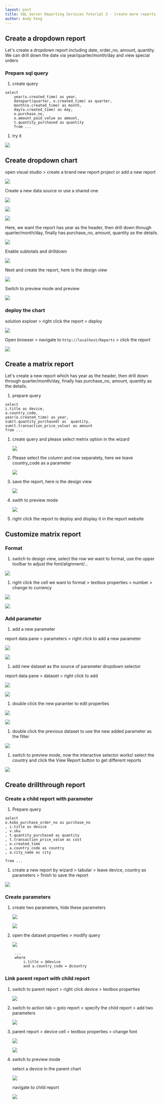 ```yaml
---
layout: post
title: SQL Server Reporting Services Tutorial 3 - Create more reports
author: Andy Feng
---
```


## Create a dropdown report ##

Let's create a dropdown report including date, order_no, amount, quantity. We can drill down the date via year/quarter/month/day and view special orders

### Prepare sql query ###

1. create query

>
	select 
		year(o.created_time) as year,
		datepart(quarter, o.created_time) as quarter,
		month(o.created_time) as month,
		day(o.created_time) as day,
		o.purchase_no, 
		o.amount_paid_value as amount, 
		t.quantity_purchased as quantity
		from ...
>

1. try it

![](/images/posts/20170817-ssrs-dropdown-1.png)

## Create dropdown chart ##

open visual studio > create a brand new report project or add a new report

![](/images/posts/20170815-vs-demo-2.png)

Create a new data source or use a shared one

![](/images/posts/20170815-vs-demo-3.png)

![](/images/posts/20170815-vs-demo-4.png)

![](/images/posts/20170815-vs-demo-6.png)

Here, we want the report has year as the header, then drill down through quarter/month/day, finally has purchase_no, amount, quantity as the details.

![](/images/posts/20170817-ssrs-dropdown-2.png)

Enable subtotals and drilldown

![](/images/posts/20170817-ssrs-dropdown-3.png)

Next and create the report, here is the design view

![](/images/posts/20170817-ssrs-dropdown-4.png)

Switch to preview mode and preview

![](/images/posts/20170817-ssrs-dropdown-5.png)

### deploy the chart ###

solution exploer > right click the report > deploy

![](/images/posts/20170815-vs-demo-10.png)

Open browser > navigate to `http://localhost/Reports` > click the report

![](/images/posts/20170817-ssrs-dropdown-6.png)

## Create a matrix report ##

Let's create a new report which has year as the header, then drill down through quarter/month/day, finally has purchase_no, amount, quantity as the details.

1. prepare query

> 
	select 
	i.title as device,
	a.country_code,
	year(o.created_time) as year, 
	sum(t.quantity_purchased) as  quantity, 
	sum(t.transaction_price_value) as amount
	from ...
>

1. create query and please select metrix option in the wizard

	![](/images/posts/20170815-vs-demo-6.png)

1. Please select the column and row separately, here we leave country_code as a parameter

	![](/images/posts/20170817-ssrs-matrix-1.png)

1. save the report, here is the design view

	![](/images/posts/20170817-ssrs-matrix-2.png)

1. swith to preview mode

	![](/images/posts/20170817-ssrs-matrix-3.png)

1. right click the report to deploy and display it in the report website

## Customize matrix report ##

### Format ###

1. switch to design view, select the row we want to format, use the upper toolbar to adjust the font/alignment/...

  ![](/images/posts/20170817-ssrs-matrix-4.png)

1. right click the cell we want to format > textbox properties > number > change to currency

  ![](/images/posts/20170817-ssrs-matrix-5.png)

  ![](/images/posts/20170817-ssrs-matrix-6.png)  

### Add parameter ###

1. add a new parameter

report data pane > parameters > right click to add a new parameter

  ![](/images/posts/20170817-ssrs-matrix-7.png)

  ![](/images/posts/20170817-ssrs-matrix-8.png)

1. add new dataset as the source of parameter dropdown selector

report data pane > dataset > right click to add

  ![](/images/posts/20170817-ssrs-matrix-9.png)

  ![](/images/posts/20170817-ssrs-matrix-10.png)

1. double click the new paramter to edit properties

  ![](/images/posts/20170817-ssrs-matrix-11.png)

  ![](/images/posts/20170817-ssrs-matrix-12.png)

1. double click the previous dataset to use the new added parameter as the filter

  ![](/images/posts/20170817-ssrs-matrix-13.png)

1. switch to preview mode, now the interactive selector works! select the country and click the View Report button to get different reports

  ![](/images/posts/20170817-ssrs-matrix-14.png)

## Create drillthrough report ##

### Create a child report with parameter ###

1. Prepare query

>
	select
	o.kobo_purchase_order_no as purchase_no
	, i.title as device
	, v.sku 
	, t.quantity_purchased as quantity
	, t.transaction_price_value as cost
	, o.created_time
	, a.country_code as country
	, a.city_name as city
	
	from ...
>

1. create a new report by wizard > tabular > leave device, country as parameters > finish to save the report

![](/images/posts/20170817-ssrs-drillthrough-1.png)

### Create parameters ###

1. create two parameters, hide these parameters

	![](/images/posts/20170817-ssrs-drillthrough-2.png)
	
	![](/images/posts/20170817-ssrs-drillthrough-5.png)

1. open the dataset properties > modify query 

	![](/images/posts/20170817-ssrs-drillthrough-3.png)

	> 
		...
		where 
			i.title = @device 
			and a.country_code = @country
	>

### Link parent report with child report ###

1. switch to parent report > right click device > textbox properties

	![](/images/posts/20170817-ssrs-drillthrough-4.png)

1. switch to action tab > goto report > specify the child report > add two parameters

	![](/images/posts/20170817-ssrs-drillthrough-6.png)

1. parent report > device cell > textbox properties > change font

	![](/images/posts/20170817-ssrs-drillthrough-4.png)

	![](/images/posts/20170817-ssrs-drillthrough-7.png)

1. switch to preview mode

	select a device in the parent chart

	![](/images/posts/20170817-ssrs-drillthrough-8.png)

	navigate to child report

	![](/images/posts/20170817-ssrs-drillthrough-9.png)